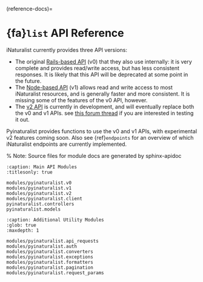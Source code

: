 (reference-docs)=
# {fa}`list` API Reference
iNaturalist currently provides three API versions:

* The original [Rails-based API](https://www.inaturalist.org/pages/api+reference) (v0)
  that they also use internally: it is very complete and provides read/write access, but has less
  consistent responses. It is likely that this API will be deprecated at some point in the future.
* The [Node-based API](https://api.inaturalist.org/v1/docs/) (v1) allows read and write access
  to most iNaturalist resources, and is generally faster and more consistent. It is
  missing some of the features of the v0 API, however.
* The [v2 API](https://api.inaturalist.org/v1/docs/) is currently in development, and will
  eventually replace both the v0 and v1 APIs. see
  [this forum thread](https://forum.inaturalist.org/t/obs-detail-on-api-v2-feedback/21215)
  if you are interested in testing it out.

Pyinaturalist provides functions to use the v0 and v1 APIs, with experimental v2 features coming soon.
Also see {ref}`endpoints` for an overview of which iNaturalist endpoints are currently implemented.

% Note: Source files for module docs are generated by sphinx-apidoc
```{toctree}
:caption: Main API Modules
:titlesonly: true

modules/pyinaturalist.v0
modules/pyinaturalist.v1
modules/pyinaturalist.v2
modules/pyinaturalist.client
pyinaturalist.controllers
pyinaturalist.models
```

```{toctree}
:caption: Additional Utility Modules
:glob: true
:maxdepth: 1

modules/pyinaturalist.api_requests
modules/pyinaturalist.auth
modules/pyinaturalist.converters
modules/pyinaturalist.exceptions
modules/pyinaturalist.formatters
modules/pyinaturalist.pagination
modules/pyinaturalist.request_params
```
